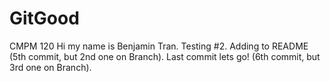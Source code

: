 # GitGood
CMPM 120
Hi my name is Benjamin Tran.
Testing #2.
Adding to README (5th commit, but 2nd one on Branch).
Last commit lets go! (6th commit, but 3rd one on Branch).